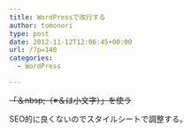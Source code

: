 ```yaml
---
title: WordPressで改行する
author: tomonori
type: post
date: 2012-11-12T12:06:45+00:00
url: /?p=140
categories:
  - WordPress

---
```

<del datetime="2013-01-19T08:15:07+00:00">「＆nbsp;（※＆は小文字）」を使う</del>

SEO的に良くないのでスタイルシートで調整する。